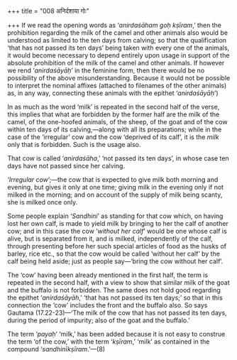 +++
title = "008 अनिर्दशाया गोः"

+++
If we read the opening words as ‘*anirdaśāham goḥ kṣīram*,’ then the
prohibition regarding the milk of the camel and other animals also would
be understood as limited to the ten days from calving; so that the
qualification ‘that has not passed its ten days’ being taken with every
one of the animals, it would become necessary to depend entirely upon
usage in support of the absolute prohibition of the milk of the camel
and other animals. If however we rend ‘*anirdaśāyāḥ*’ in the feminine
form, then there would be no possibility of the above misunderstanding.
Because it would not be possible to interpret the nominal affixes
(attached to filenames of the other animals) as, in any way, connecting
these animals with the epithet ‘*anirdaśāyāḥ*’)

In as much as the word ‘milk’ is repeated in the second half of the
verse, this implies that what are forbidden by the former half are the
milk of the camel, of the one-hoofed animals, of the sheep, of the goat
and of the cow within ten days of its calving,—along with all its
preparations; while in the case of the ‘irregular’ cow and the cow
‘deprived of its calf’, it is the *milk* only that is forbidden. Such is
the usage also.

That cow is called ‘*anirdaśāha*,’ ‘not passed its ten days’, in whose
case ten days have not passed since her calving.

‘*Irregular cow*’;—the cow that is expected to give milk both morning
and evening, but gives it only at one time; giving milk in the evening
only if not milked in the morning; and on account of the supply of milk
being scanty, she is milked once only.

Some people explain ‘*Sandhini*’ as standing for that cow which, on
having lost her own calf, is made to yield milk by bringing to her the
calf of another cow; and in this case the cow ‘*without her calf*’ would
be one whose calf is alive, but is separated from it, and is milked,
independently of the calf, through presenting before her such special
articles of food as the husks of barley, rice etc., so that the cow
would be called ‘without her calf’ by the calf being held aside; just as
people say—‘bring the cow without her calf’.

The ‘cow’ having been already mentioned in the first half, the term is
repeated in the second half, with a view to show that similar milk of
the goat and the buffalo is not forbidden. The same does not hold good
regarding the epithet ‘*anirdaśāyāh*,’ ‘that has not passed its ten
days;’ so that in this connection the ‘cow’ includes the front and the
buffalo also. So says Gautama (17.22-23)—‘The milk of the cow that has
not passed its ten days, during the period of impurity; also of the goat
and the buffalo.’

The term ‘*payaḥ*’ ‘milk,’ has been added because it is not easy to
construe the term ‘of the cow,’ with the term ‘*kṣīram*,’ ‘milk’ as
contained in the compound ‘*sandhinīkṣīram*.’—(8)


